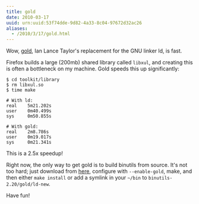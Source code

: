 ```yaml
---
title: gold
date: 2010-03-17
uuid: urn:uuid:53f74dde-9d82-4a33-8c04-97672d32ac26
aliases:
  - /2010/3/17/gold.html
---
```


Wow, [gold][], Ian Lance Taylor's replacement for the GNU linker ld, is fast.

Firefox builds a large (200mb) shared library called `libxul`, and creating this is often a bottleneck on my machine.  Gold speeds this up significantly:

    $ cd toolkit/library
    $ rm libxul.so
    $ time make
    
    # With ld:
    real    5m21.202s
    user    0m40.499s
    sys     0m50.855s
    
    # With gold:
    real    2m8.786s
    user    0m19.017s
    sys     0m21.341s
This is a 2.5x speedup!

Right now, the only way to get gold is to build binutils from source.  It's not too hard; just download from [here][binutils-download], configure with `--enable-gold`, make, and then either `make install` or add a symlink in your `~/bin` to `binutils-2.20/gold/ld-new`.

Have fun!

[gold]: http://sourceware.org/ml/binutils/2008-03/msg00162.html
[binutils-download]: http://ftp.gnu.org/gnu/binutils/
[high-cpu-instance]: http://aws.amazon.com/ec2/instance-types/
